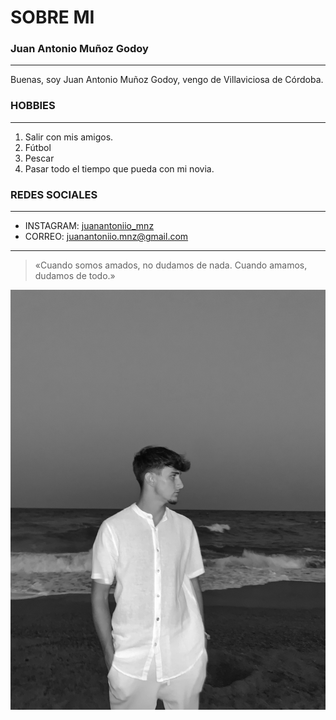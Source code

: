 # SOBRE MI 
### Juan Antonio Muñoz Godoy
---
Buenas, soy Juan Antonio Muñoz Godoy, vengo de Villaviciosa de Córdoba.
### HOBBIES
---
1. Salir con mis amigos.
2. Fútbol
3. Pescar
4. Pasar todo el tiempo que pueda con mi novia.

### REDES SOCIALES
---
- INSTAGRAM: [juanantoniio_mnz](https://www.instagram.com/)
- CORREO: [juanantoniio.mnz@gmail.com](https://mail.google.com/mail/u/0/?tab=rm&ogbl#inbox)
---

>«Cuando somos amados, no dudamos de nada. Cuando amamos, dudamos de todo.»

![MI FOTO](YOOOOOOOOOOOOU%20-%20copia.jpg)